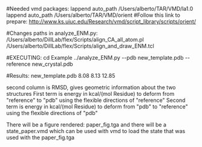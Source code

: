 #Needed vmd packages:
lappend auto_path /Users/alberto/TAR/VMD/la1.0
lappend auto_path /Users/alberto/TAR/VMD/orient
#Follow this link to prepare:
http://www.ks.uiuc.edu/Research/vmd/script_library/scripts/orient/



#Changes paths in analyze_ENM.py:
/Users/alberto/DillLab/flex/Scripts/align_CA_all_atom.pl
/Users/alberto/DillLab/flex/Scripts/align_and_draw_ENM.tcl 



#EXECUTING:
cd Example
../analyze_ENM.py --pdb new_template.pdb --reference new_crystal.pdb

#Results:
new_template.pdb 8.08 8.13 12.85

second column is RMSD, gives geometric information about the two structures
First term is energy in kcal/(mol Residue) to deform from "reference" to "pdb" using the flexible directions of "reference"
Second term is energy in kcal/(mol Residue) to deform from "pdb" to "reference" using the flexible directions of "pdb"

There will be a figure rendered: paper_fig.tga
and there will be a  state_paper.vmd which can be used with vmd to load the state that was used with the paper_fig.tga
